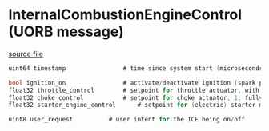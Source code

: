 # InternalCombustionEngineControl (UORB message)

[source file](https://github.com/PX4/PX4-Autopilot/blob/main/msg/InternalCombustionEngineControl.msg)

```c
uint64 timestamp        		# time since system start (microseconds)

bool ignition_on          		# activate/deactivate ignition (spark plug)
float32 throttle_control		# setpoint for throttle actuator, with slew rate if enabled, idles with 0 [norm] [@range 0,1] [@uncontrolled NAN to stop motor]
float32 choke_control			# setpoint for choke actuator, 1: fully closed [norm] [@range 0,1]
float32 starter_engine_control		# setpoint for (electric) starter motor [norm] [@range 0,1]

uint8 user_request			# user intent for the ICE being on/off

```

